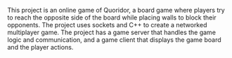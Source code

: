 This project is an online game of Quoridor, a board game where players try to reach the opposite side of the board while placing walls to block their opponents. The project uses sockets and C++ to create a networked multiplayer game. The project has a game server that handles the game logic and communication, and a game client that displays the game board and the player actions. 
